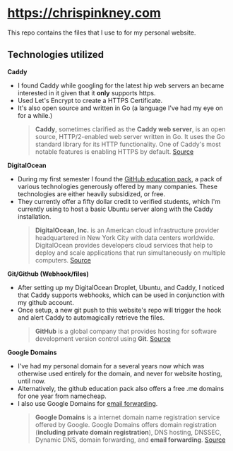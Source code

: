 # https://chrispinkney.com

This repo contains the files that I use to for my personal website.


## Technologies utilized
**Caddy**
- I found Caddy while googling for the latest hip web servers an became interested in it given that it **only** supports https.
- Used Let's Encrypt to create a HTTPS Certificate.
- It's also open source and written in Go (a language I've had my eye on for a while.)
	> **Caddy**, sometimes clarified as the **Caddy web server**, is an open source, HTTP/2-enabled web server written in Go. It uses the Go standard library for its HTTP functionality.
	>One of Caddy's most notable features is enabling HTTPS by default.
	>[Source](https://en.wikipedia.org/wiki/Caddy_(web_server))


**DigitalOcean**
- During my first semester I found the [GitHub education pack](https://education.github.com/pack), a pack of various technologies generously offered by many companies. These technologies are either heavily subsidized, or free.
- They currently offer a fifty dollar credit to verified students, which I'm currently using to host a basic Ubuntu server along with the Caddy installation.
	> **DigitalOcean, Inc.** is an American cloud infrastructure provider headquartered in New York City with data centers worldwide. DigitalOcean provides developers cloud services that help to deploy and scale applications that run simultaneously on multiple computers.
	>[Source](https://en.wikipedia.org/wiki/DigitalOcean)

**Git/Github (Webhook/files)**
- After setting up my DigitalOcean Droplet, Ubuntu, and Caddy, I noticed that Caddy supports webhooks, which can be used in conjunction with my github account.
- Once setup, a new git push to this website's repo will trigger the hook and alert Caddy to automagically retrieve the files.
	> **GitHub** is a global company that provides hosting for software development version control using **Git**.
	> [Source](https://en.wikipedia.org/wiki/GitHub)

**Google Domains**
- I've had my personal domain for a several years now which was otherwise used entirely for the domain, and never for website hosting, until now.
- Alternatively, the github education pack also offers a free .me domains for one year from namecheap.
- I also use Google Domains for [email forwarding](mailto:hey@chrispinkney.com).
	> **Google Domains** is a internet domain name registration service offered by Google.
Google Domains offers domain registration (**including private domain registration**), DNS hosting, DNSSEC, Dynamic DNS, domain forwarding, and **email forwarding**. [Source](https://en.wikipedia.org/wiki/Google_Domains)
